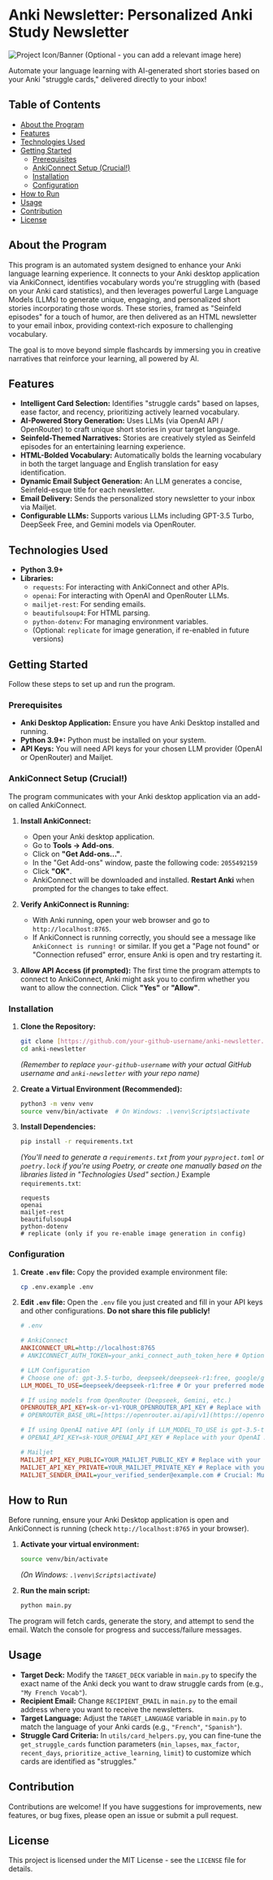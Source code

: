 # Anki Newsletter: Personalized Anki Study Newsletter

![Project Icon/Banner (Optional - you can add a relevant image here)](https://placehold.co/600x200/cccccc/333333?text=Anki+Newsletter+-+AI+Powered)

Automate your language learning with AI-generated short stories based on your Anki "struggle cards," delivered directly to your inbox!

## Table of Contents

- [About the Program](#about-the-program)
- [Features](#features)
- [Technologies Used](#technologies-used)
- [Getting Started](#getting-started)
  - [Prerequisites](#prerequisites)
  - [AnkiConnect Setup (Crucial!)](#ankiconnect-setup-crucial)
  - [Installation](#installation)
  - [Configuration](#configuration)
- [How to Run](#how-to-run)
- [Usage](#usage)
- [Contribution](#contribution)
- [License](#license)

## About the Program

This program is an automated system designed to enhance your Anki language learning experience. It connects to your Anki desktop application via AnkiConnect, identifies vocabulary words you're struggling with (based on your Anki card statistics), and then leverages powerful Large Language Models (LLMs) to generate unique, engaging, and personalized short stories incorporating those words. These stories, framed as "Seinfeld episodes" for a touch of humor, are then delivered as an HTML newsletter to your email inbox, providing context-rich exposure to challenging vocabulary.

The goal is to move beyond simple flashcards by immersing you in creative narratives that reinforce your learning, all powered by AI.

## Features

- **Intelligent Card Selection:** Identifies "struggle cards" based on lapses, ease factor, and recency, prioritizing actively learned vocabulary.
- **AI-Powered Story Generation:** Uses LLMs (via OpenAI API / OpenRouter) to craft unique short stories in your target language.
- **Seinfeld-Themed Narratives:** Stories are creatively styled as Seinfeld episodes for an entertaining learning experience.
- **HTML-Bolded Vocabulary:** Automatically bolds the learning vocabulary in both the target language and English translation for easy identification.
- **Dynamic Email Subject Generation:** An LLM generates a concise, Seinfeld-esque title for each newsletter.
- **Email Delivery:** Sends the personalized story newsletter to your inbox via Mailjet.
- **Configurable LLMs:** Supports various LLMs including GPT-3.5 Turbo, DeepSeek Free, and Gemini models via OpenRouter.

## Technologies Used

- **Python 3.9+**
- **Libraries:**
  - `requests`: For interacting with AnkiConnect and other APIs.
  - `openai`: For interacting with OpenAI and OpenRouter LLMs.
  - `mailjet-rest`: For sending emails.
  - `beautifulsoup4`: For HTML parsing.
  - `python-dotenv`: For managing environment variables.
  - (Optional: `replicate` for image generation, if re-enabled in future versions)

## Getting Started

Follow these steps to set up and run the program.

### Prerequisites

- **Anki Desktop Application:** Ensure you have Anki Desktop installed and running.
- **Python 3.9+:** Python must be installed on your system.
- **API Keys:** You will need API keys for your chosen LLM provider (OpenAI or OpenRouter) and Mailjet.

### AnkiConnect Setup (Crucial!)

The program communicates with your Anki desktop application via an add-on called AnkiConnect.

1.  **Install AnkiConnect:**

    - Open your Anki desktop application.
    - Go to **Tools -> Add-ons**.
    - Click on **"Get Add-ons..."**.
    - In the "Get Add-ons" window, paste the following code: `2055492159`
    - Click **"OK"**.
    - AnkiConnect will be downloaded and installed. **Restart Anki** when prompted for the changes to take effect.

2.  **Verify AnkiConnect is Running:**

    - With Anki running, open your web browser and go to `http://localhost:8765`.
    - If AnkiConnect is running correctly, you should see a message like `AnkiConnect is running!` or similar. If you get a "Page not found" or "Connection refused" error, ensure Anki is open and try restarting it.

3.  **Allow API Access (if prompted):** The first time the program attempts to connect to AnkiConnect, Anki might ask you to confirm whether you want to allow the connection. Click **"Yes"** or **"Allow"**.

### Installation

1.  **Clone the Repository:**

    ```bash
    git clone [https://github.com/your-github-username/anki-newsletter.git](https://github.com/your-github-username/anki-newsletter.git)
    cd anki-newsletter
    ```

    _(Remember to replace `your-github-username` with your actual GitHub username and `anki-newsletter` with your repo name)_

2.  **Create a Virtual Environment (Recommended):**

    ```bash
    python3 -m venv venv
    source venv/bin/activate  # On Windows: .\venv\Scripts\activate
    ```

3.  **Install Dependencies:**
    ```bash
    pip install -r requirements.txt
    ```
    _(You'll need to generate a `requirements.txt` from your `pyproject.toml` or `poetry.lock` if you're using Poetry, or create one manually based on the libraries listed in "Technologies Used" section.)_
    Example `requirements.txt`:
    ```
    requests
    openai
    mailjet-rest
    beautifulsoup4
    python-dotenv
    # replicate (only if you re-enable image generation in config)
    ```

### Configuration

1.  **Create `.env` file:**
    Copy the provided example environment file:

    ```bash
    cp .env.example .env
    ```

2.  **Edit `.env` file:**
    Open the `.env` file you just created and fill in your API keys and other configurations. **Do not share this file publicly!**

    ```ini
    # .env

    # AnkiConnect
    ANKICONNECT_URL=http://localhost:8765
    # ANKICONNECT_AUTH_TOKEN=your_anki_connect_auth_token_here # Optional, if you have one set in AnkiConnect

    # LLM Configuration
    # Choose one of: gpt-3.5-turbo, deepseek/deepseek-r1:free, google/gemini-2.0-flash-001, google/gemini-2.5-pro-preview
    LLM_MODEL_TO_USE=deepseek/deepseek-r1:free # Or your preferred model

    # If using models from OpenRouter (Deepseek, Gemini, etc.)
    OPENROUTER_API_KEY=sk-or-v1-YOUR_OPENROUTER_API_KEY # Replace with your OpenRouter API Key
    # OPENROUTER_BASE_URL=[https://openrouter.ai/api/v1](https://openrouter.ai/api/v1) # Default, uncomment if you need to override

    # If using OpenAI native API (only if LLM_MODEL_TO_USE is gpt-3.5-turbo)
    # OPENAI_API_KEY=sk-YOUR_OPENAI_API_KEY # Replace with your OpenAI API Key

    # Mailjet
    MAILJET_API_KEY_PUBLIC=YOUR_MAILJET_PUBLIC_KEY # Replace with your Mailjet Public API Key
    MAILJET_API_KEY_PRIVATE=YOUR_MAILJET_PRIVATE_KEY # Replace with your Mailjet Private API Key
    MAILJET_SENDER_EMAIL=your_verified_sender@example.com # Crucial: Must be a verified sender email in Mailjet
    ```

## How to Run

Before running, ensure your Anki Desktop application is open and AnkiConnect is running (check `http://localhost:8765` in your browser).

1.  **Activate your virtual environment:**

    ```bash
    source venv/bin/activate
    ```

    _(On Windows: `.\venv\Scripts\activate`)_

2.  **Run the main script:**
    ```bash
    python main.py
    ```

The program will fetch cards, generate the story, and attempt to send the email. Watch the console for progress and success/failure messages.

## Usage

- **Target Deck:**
  Modify the `TARGET_DECK` variable in `main.py` to specify the exact name of the Anki deck you want to draw struggle cards from (e.g., `"My French Vocab"`).
- **Recipient Email:**
  Change `RECIPIENT_EMAIL` in `main.py` to the email address where you want to receive the newsletters.
- **Target Language:**
  Adjust the `TARGET_LANGUAGE` variable in `main.py` to match the language of your Anki cards (e.g., `"French"`, `"Spanish"`).
- **Struggle Card Criteria:**
  In `utils/card_helpers.py`, you can fine-tune the `get_struggle_cards` function parameters (`min_lapses`, `max_factor`, `recent_days`, `prioritize_active_learning`, `limit`) to customize which cards are identified as "struggles."

## Contribution

Contributions are welcome! If you have suggestions for improvements, new features, or bug fixes, please open an issue or submit a pull request.

## License

This project is licensed under the MIT License - see the `LICENSE` file for details.
